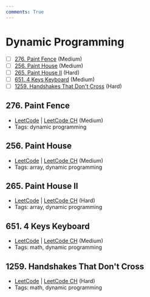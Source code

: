 ```yaml
---
comments: True
---
```


# Dynamic Programming

- [ ] [276. Paint Fence](https://leetcode.cn/problems/paint-fence/) (Medium)
- [ ] [256. Paint House](https://leetcode.cn/problems/paint-house/) (Medium)
- [ ] [265. Paint House II](https://leetcode.cn/problems/paint-house-ii/) (Hard)
- [ ] [651. 4 Keys Keyboard](https://leetcode.cn/problems/4-keys-keyboard/) (Medium)
- [ ] [1259. Handshakes That Don't Cross](https://leetcode.cn/problems/handshakes-that-dont-cross/) (Hard)

## 276. Paint Fence

-   [LeetCode](https://leetcode.com/problems/paint-fence/) | [LeetCode CH](https://leetcode.cn/problems/paint-fence/) (Medium)
-   Tags: dynamic programming

## 256. Paint House

-   [LeetCode](https://leetcode.com/problems/paint-house/) | [LeetCode CH](https://leetcode.cn/problems/paint-house/) (Medium)
-   Tags: array, dynamic programming

## 265. Paint House II

-   [LeetCode](https://leetcode.com/problems/paint-house-ii/) | [LeetCode CH](https://leetcode.cn/problems/paint-house-ii/) (Hard)
-   Tags: array, dynamic programming

## 651. 4 Keys Keyboard

-   [LeetCode](https://leetcode.com/problems/4-keys-keyboard/) | [LeetCode CH](https://leetcode.cn/problems/4-keys-keyboard/) (Medium)
-   Tags: math, dynamic programming

## 1259. Handshakes That Don't Cross

-   [LeetCode](https://leetcode.com/problems/handshakes-that-dont-cross/) | [LeetCode CH](https://leetcode.cn/problems/handshakes-that-dont-cross/) (Hard)
-   Tags: math, dynamic programming
